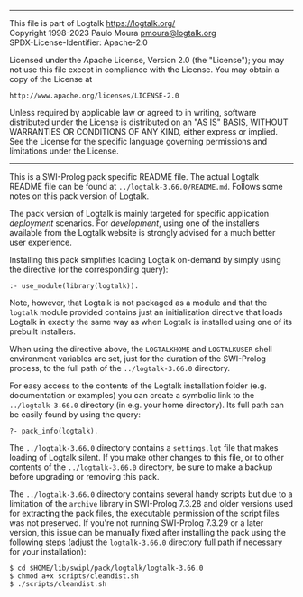________________________________________________________________________

This file is part of Logtalk <https://logtalk.org/>  
Copyright 1998-2023 Paulo Moura <pmoura@logtalk.org>  
SPDX-License-Identifier: Apache-2.0

Licensed under the Apache License, Version 2.0 (the "License");
you may not use this file except in compliance with the License.
You may obtain a copy of the License at

    http://www.apache.org/licenses/LICENSE-2.0

Unless required by applicable law or agreed to in writing, software
distributed under the License is distributed on an "AS IS" BASIS,
WITHOUT WARRANTIES OR CONDITIONS OF ANY KIND, either express or implied.
See the License for the specific language governing permissions and
limitations under the License.
________________________________________________________________________


This is a SWI-Prolog pack specific README file. The actual Logtalk
README file can be found at `../logtalk-3.66.0/README.md`. Follows
some notes on this pack version of Logtalk.

The pack version of Logtalk is mainly targeted for specific application
*deployment* scenarios. For *development*, using one of the installers
available from the Logtalk website is strongly advised for a much better
user experience.

Installing this pack simplifies loading Logtalk on-demand by simply
using the directive (or the corresponding query):

	:- use_module(library(logtalk)).

Note, however, that Logtalk is not packaged as a module and that the
`logtalk` module provided contains just an initialization directive
that loads Logtalk in exactly the same way as when Logtalk is installed
using one of its prebuilt installers.

When using the directive above, the `LOGTALKHOME` and `LOGTALKUSER`
shell environment variables are set, just for the duration of the
SWI-Prolog process, to the full path of the `../logtalk-3.66.0`
directory.

For easy access to the contents of the Logtalk installation folder
(e.g. documentation or examples) you can create a symbolic link to the
`../logtalk-3.66.0` directory (in e.g. your home directory). Its full
path can be easily found by using the query:

	?- pack_info(logtalk).

The `../logtalk-3.66.0` directory contains a `settings.lgt` file that
makes loading of Logtalk silent. If you make other changes to this file,
or to other contents of the `../logtalk-3.66.0` directory, be sure to
make a backup before upgrading or removing this pack.

The `../logtalk-3.66.0` directory contains several handy scripts but due
to a limitation of the `archive` library in SWI-Prolog 7.3.28 and older
versions used for extracting the pack files, the executable permission
of the script files was not preserved. If you're not running SWI-Prolog
7.3.29 or a later version, this issue can be manually fixed after installing
the pack using the following steps (adjust the `logtalk-3.66.0` directory
full path if necessary for your installation):

	$ cd $HOME/lib/swipl/pack/logtalk/logtalk-3.66.0
	$ chmod a+x scripts/cleandist.sh
	$ ./scripts/cleandist.sh
